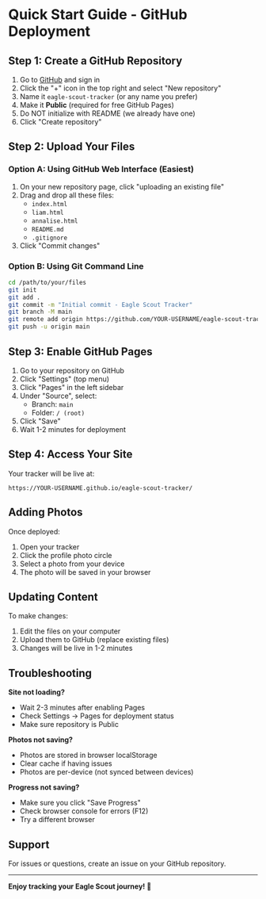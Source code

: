 # Quick Start Guide - GitHub Deployment

## Step 1: Create a GitHub Repository

1. Go to [GitHub](https://github.com) and sign in
2. Click the "+" icon in the top right and select "New repository"
3. Name it `eagle-scout-tracker` (or any name you prefer)
4. Make it **Public** (required for free GitHub Pages)
5. Do NOT initialize with README (we already have one)
6. Click "Create repository"

## Step 2: Upload Your Files

### Option A: Using GitHub Web Interface (Easiest)

1. On your new repository page, click "uploading an existing file"
2. Drag and drop all these files:
   - `index.html`
   - `liam.html`
   - `annalise.html`
   - `README.md`
   - `.gitignore`
3. Click "Commit changes"

### Option B: Using Git Command Line

```bash
cd /path/to/your/files
git init
git add .
git commit -m "Initial commit - Eagle Scout Tracker"
git branch -M main
git remote add origin https://github.com/YOUR-USERNAME/eagle-scout-tracker.git
git push -u origin main
```

## Step 3: Enable GitHub Pages

1. Go to your repository on GitHub
2. Click "Settings" (top menu)
3. Click "Pages" in the left sidebar
4. Under "Source", select:
   - Branch: `main`
   - Folder: `/ (root)`
5. Click "Save"
6. Wait 1-2 minutes for deployment

## Step 4: Access Your Site

Your tracker will be live at:
```
https://YOUR-USERNAME.github.io/eagle-scout-tracker/
```

## Adding Photos

Once deployed:
1. Open your tracker
2. Click the profile photo circle
3. Select a photo from your device
4. The photo will be saved in your browser

## Updating Content

To make changes:
1. Edit the files on your computer
2. Upload them to GitHub (replace existing files)
3. Changes will be live in 1-2 minutes

## Troubleshooting

**Site not loading?**
- Wait 2-3 minutes after enabling Pages
- Check Settings → Pages for deployment status
- Make sure repository is Public

**Photos not saving?**
- Photos are stored in browser localStorage
- Clear cache if having issues
- Photos are per-device (not synced between devices)

**Progress not saving?**
- Make sure you click "Save Progress"
- Check browser console for errors (F12)
- Try a different browser

## Support

For issues or questions, create an issue on your GitHub repository.

---

**Enjoy tracking your Eagle Scout journey! 🦅**
